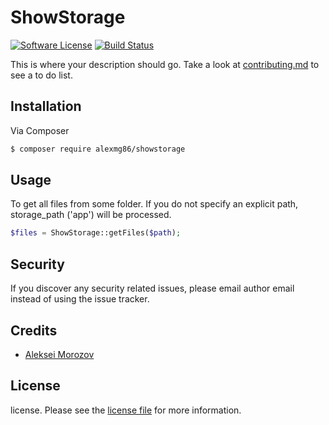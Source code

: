 # ShowStorage

[![Software License](https://img.shields.io/badge/license-MIT-brightgreen.svg?style=flat-square)](LICENSE.md)
[![Build Status](https://travis-ci.org/Alexmg86/showstorage.svg?branch=master)](https://travis-ci.org/Alexmg86/showstorage)

This is where your description should go. Take a look at [contributing.md](contributing.md) to see a to do list.

## Installation

Via Composer

``` bash
$ composer require alexmg86/showstorage
```

## Usage

To get all files from some folder. If you do not specify an explicit path, storage_path ('app') will be processed.
``` php
$files = ShowStorage::getFiles($path);
```

## Security

If you discover any security related issues, please email author email instead of using the issue tracker.

## Credits

- [Aleksei Morozov][link-author]

## License

license. Please see the [license file](license.md) for more information.

[link-author]: https://github.com/alexmg86
[link-contributors]: ../../contributors
